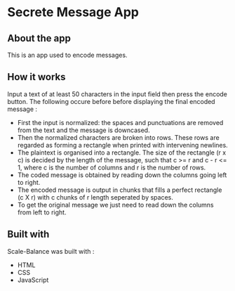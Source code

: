 # Secrete Message App
## About the app
This is an app used to encode messages.
## How it works
Input a text of at least 50 characters in the input field then press the encode button. The following occure before before displaying the final encoded message :
* First the input is normalized: the spaces and punctuations are removed from the text and the message is downcased.
* Then the normalized characters are broken into rows. These rows are regarded as forming a rectangle when printed with intervening newlines.
* The plaintext is organised into a rectangle. The size of the rectangle (r x c) is decided by the length of the message, such that c >= r and c - r <= 1, where c is the number of columns and r is the number of rows.
* The coded message is obtained by reading down the columns going left to right.
* The encoded message is output in chunks that fills a perfect rectangle (c X r) with c chunks of r length seperated by spaces.
* To get the original message we just need to read down the columns from left to right.
## Built with
Scale-Balance was built with :
* HTML
* CSS
* JavaScript